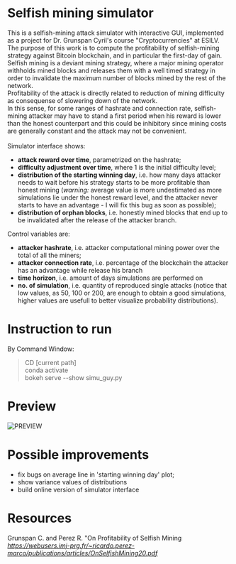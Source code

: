 # Selfish mining simulator
This is a selfish-mining attack simulator with interactive GUI, implemented as a project for Dr. Grunspan Cyril's course "Cryptocurrencies" at ESILV. \
The purpose of this work is to compute the profitability of selfish-mining strategy against Bitcoin blockchain, and in particular the first-day of gain. \
Selfish mining is a deviant mining strategy, where a major mining operator withholds mined blocks and releases them with a well timed strategy in order to invalidate the maximum number of blocks mined by the rest of the network. \
Profitability of the attack is directly related to reduction of mining difficulty as consequense of slowering down of the network. \
In this sense, for some ranges of hashrate and connection rate, selfish-mining attacker may have to stand a first period when his reward is lower than the honest counterpart and this could be inhibitory since mining costs are generally constant and the attack may not be convenient. \
\
Simulator interface shows:
- **attack reward over time**, parametrized on the hashrate;
- **difficulty adjustment over time**, where 1 is the initial difficulty level;
- **distribution of the starting winning day**, i.e. how many days attacker needs to wait before his strategy starts to be more profitable than honest mining (*warning:* average value is more undestimated as more simulations lie under the honest reward level, and the attacker never starts to have an advantage - I will fix this bug as soon as possible);
- **distribution of orphan blocks**, i.e. honestly mined blocks that end up to be invalidated after the release of the attacker branch. 

Control variables are:
- **attacker hashrate**, i.e. attacker computational mining power over the total of all the miners;
- **attacker connection rate**, i.e. percentage of the blockchain the attacker has an advantage while release his branch
- **time horizon**, i.e. amount of days simulations are performed on
- **no. of simulation**, i.e. quantity of reproduced single attacks (notice that low values, as 50, 100 or 200, are enough to obtain a good simulations, higher values are usefull to better visualize probability distributions).


# Instruction to run
By Command Window:
> CD [current path] \
> conda activate \
> bokeh serve --show simu_guy.py

# Preview
![PREVIEW](https://i.ibb.co/L1C8QTQ/prev.png)

# Possible improvements
- fix bugs on average line in 'starting winning day' plot;
- show variance values of distributions
- build online version of simulator interface

# Resources
Grunspan C. and Perez R. "On Profitability of Selfish Mining \
*https://webusers.imj-prg.fr/~ricardo.perez-marco/publications/articles/OnSelfishMining20.pdf*
